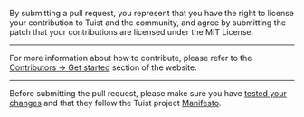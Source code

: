 By submitting a pull request, you represent that you have the right to license
your contribution to Tuist and the community, and agree by submitting the patch
that your contributions are licensed under the MIT License.

---

For more information about how to contribute, please refer to the [Contributors -> Get started](https://docs.tuist.io/contributors/get-started) section of the website.

---

Before submitting the pull request, please make sure you have [tested your
changes](https://docs.tuist.io/contributors/testing-strategy/)
and that they follow the Tuist project [Manifesto](https://docs.tuist.io/contributors/manifesto/).

